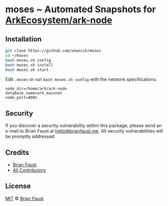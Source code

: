 # moses ~ Automated Snapshots for [ArkEcosystem/ark-node](https://github.com/ArkEcosystem/ark-node)

## Installation

```bash
git clone https://github.com/vmunich/moses
cd ~/moses
bash moses.sh config
bash moses.sh install
bash moses.sh start
```


Edit `.moses` or run `bash moses.sh config` with the network specifications.
```
node_dir=/home/ark/ark-node
database_name=ark_mainnet
node_port=4001
```

## Security

If you discover a security vulnerability within this package, please send an e-mail to Brian Faust at hello@brianfaust.me. All security vulnerabilities will be promptly addressed.

## Credits

- [Brian Faust](https://github.com/faustbrian)
- [All Contributors](../../contributors)

## License

[MIT](LICENSE) © [Brian Faust](https://brianfaust.me)

